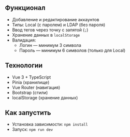 ## Функционал

- Добавление и редактирование аккаунтов
- Типы: Local (с паролем) и LDAP (без пароля)
- Ввод тегов через точку с запятой (`;`)
- Хранение данных в `localStorage`
- Валидация:
  - Логин — минимум 3 символа
  - Пароль — минимум 6 символов (только для Local)

## Технологии

- Vue 3 + TypeScript
- Pinia (хранилище)
- Vue Router (навигация)
- Bootstrap (стили)
- localStorage (хранение данных)

## Как запустить

- Установка зависимости:
  ```npm install```
- Запуск:
  ```npm run dev```